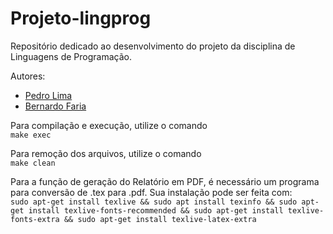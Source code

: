 # Projeto-lingprog

Repositório dedicado ao desenvolvimento do projeto da disciplina de Linguagens de Programação.

Autores:
- [Pedro Lima](https://github.com/PedroHGLima)
- [Bernardo Faria](https://github.com/Bernardo-LSF)


Para compilação e execução, utilize o comando <br>
`make exec` <br>

Para remoção dos arquivos, utilize o comando <br>
`make clean` <br>


Para a função de geração do Relatório em PDF, é necessário um programa para conversão de .tex para .pdf.
Sua instalação pode ser feita com: <br>
`sudo apt-get install texlive && sudo apt install texinfo && sudo apt-get install texlive-fonts-recommended && sudo apt-get install texlive-fonts-extra && sudo apt-get install texlive-latex-extra`
